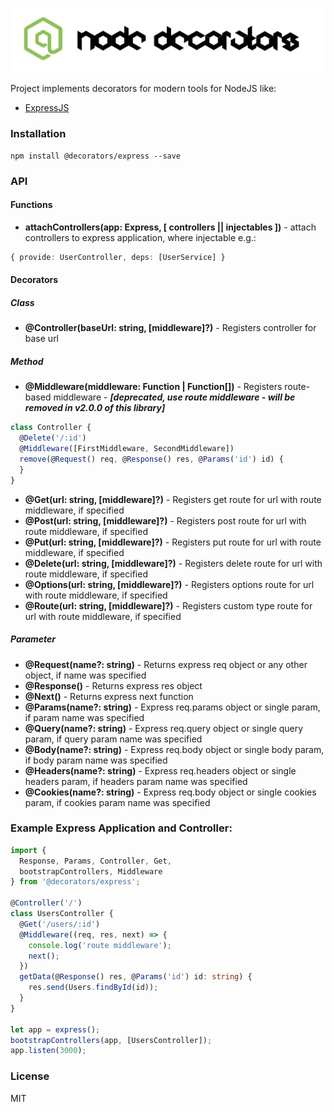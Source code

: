![Node Decorators](https://github.com/serhiisol/node-decorators/blob/master/decorators.png?raw=true)

Project implements decorators for modern tools for NodeJS like:
- [ExpressJS]

### Installation
```
npm install @decorators/express --save
```

### API
#### Functions
* **attachControllers(app: Express, [ controllers || injectables ])** - attach controllers to express application, where injectable e.g.:
```typescript
{ provide: UserController, deps: [UserService] }
```

#### Decorators
##### Class
* **@Controller(baseUrl: string, [middleware]?)** - Registers controller for base url

##### Method
* **@Middleware(middleware: Function | Function[])** - Registers route-based middleware - **_[deprecated, use route middleware - will be removed in v2.0.0 of this library]_**
```typescript
class Controller {
  @Delete('/:id')
  @Middleware([FirstMiddleware, SecondMiddleware])
  remove(@Request() req, @Response() res, @Params('id') id) {
  }
}
```

* **@Get(url: string, [middleware]?)** - Registers get route for url with route middleware, if specified
* **@Post(url: string, [middleware]?)** - Registers post route for url with route middleware, if specified
* **@Put(url: string, [middleware]?)** - Registers put route for url with route middleware, if specified
* **@Delete(url: string, [middleware]?)** - Registers delete route for url with route middleware, if specified
* **@Options(url: string, [middleware]?)** - Registers options route for url with route middleware, if specified
* **@Route(url: string, [middleware]?)** - Registers custom type route for url with route middleware, if specified

##### Parameter
* **@Request(name?: string)** - Returns express req object or any other object, if name was specified
* **@Response()** - Returns express res object
* **@Next()** - Returns express next function
* **@Params(name?: string)** - Express req.params object or single param, if param name was specified
* **@Query(name?: string)** - Express req.query object or single query param, if query param name was specified
* **@Body(name?: string)** - Express req.body object or single body param, if body param name was specified
* **@Headers(name?: string)** - Express req.headers object or single headers param, if headers param name was specified
* **@Cookies(name?: string)** - Express req.body object or single cookies param, if cookies param name was specified

### Example Express Application and Controller:
```typescript
import {
  Response, Params, Controller, Get,
  bootstrapControllers, Middleware
} from '@decorators/express';

@Controller('/')
class UsersController {
  @Get('/users/:id')
  @Middleware((req, res, next) => {
    console.log('route middleware');
    next();
  })
  getData(@Response() res, @Params('id') id: string) {
    res.send(Users.findById(id));
  }
}

let app = express();
bootstrapControllers(app, [UsersController]);
app.listen(3000);
```

### License
MIT

[ExpressJS]:http://expressjs.com
